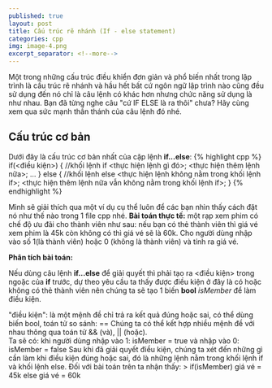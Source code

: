 ```yaml
---
published: true
layout: post
title: Cấu trúc rẽ nhánh (If - else statement)
categories: cpp
img: image-4.png
excerpt_separator: <!--more-->
---
```

Một trong những cấu trúc điều khiển đơn giản và phổ biến nhất trong lập trình là cấu trúc rẽ nhánh và hầu hết bất cứ ngôn ngữ lập trình nào cũng đều sử dụng đến nó chỉ là câu lệnh có khác hơn nhưng chức năng sử dụng là như nhau. Bạn đã từng nghe câu "cứ IF ELSE là ra thôi" chưa? Hãy cùng xem qua sức mạnh thần thánh của câu lệnh đó nhé.
<!--more-->

## Cấu trúc cơ bản
Dưới đây là cấu trúc cơ bản nhất của cặp lệnh **if...else**:
{% highlight cpp %}
if(<điều kiện>)
  {
      //khối lệnh if
      <thực hiện lệnh gì đó>;
      <thực hiện thêm lệnh nữa>;
      ...
  }
  else
  {
      //khối lệnh else
      <thực hiện lệnh không nằm trong khối lệnh if>;
      <thực hiện thêm lệnh nữa vẫn không nằm trong khối lệnh if>;
  }
{% endhighlight %}

Mình sẽ giải thích qua một ví dụ cụ thể luôn để các bạn nhìn thấy cách đặt nó như thế nào trong 1 file cpp nhé.
**Bài toán thực tế:** một rạp xem phim có chế độ ưu đãi cho thành viên như sau: nếu bạn có thẻ thành viên thì giá vé xem phim là 45k còn không có thì giá vé sẽ là 60k. Cho người dùng nhập vào số 1(là thành viên) hoặc 0 (không là thành viên) và tính ra giá vé.

**Phân tích bài toán:**

Nếu dùng câu lệnh **if...else** để giải quyết thì phải tạo ra \<điều kiện\> trong ngoặc của **if** trước, dự theo yêu cầu ta thấy được điều kiện ở đây là có hoặc không có thẻ thành viên nên chúng ta sẽ tạo 1 biến **bool** _isMember_ để làm điều kiện.
<div class="alert alert-info">
"điều kiện": là một mệnh đề chỉ trả ra kết quả đúng hoặc sai, có thể dùng biến bool, toán tử so sánh: ==
Chúng ta có thể kết hợp nhiều mệnh đề với nhau thông qua toán tử && (và), || (hoặc).
</div>
Ta sẽ có: khi người dùng nhập vào 1: isMember = true và nhập vào 0: isMember = false
Sau khi đã giải quyết điều kiện, chúng ta xét đến những gì cần làm khi điều kiện đúng hoặc sai, đó là những lệnh nằm trong khối lệnh if và khối lệnh else. Đối với bài toán trên ta nhận thấy:
> if(isMember) giá vé = 45k else giá vé = 60k 


